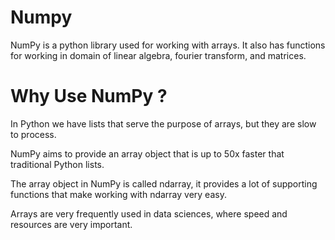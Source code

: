 # Numpy
NumPy is a python library used for working with arrays.  It also has functions for working in domain of linear algebra, fourier transform, and matrices.

# Why Use NumPy ?
In Python we have lists that serve the purpose of arrays, but they are slow to process.

NumPy aims to provide an array object that is up to 50x faster that traditional Python lists.

The array object in NumPy is called ndarray, it provides a lot of supporting functions that make working with ndarray very easy.

Arrays are very frequently used in data sciences, where speed and resources are very important.
